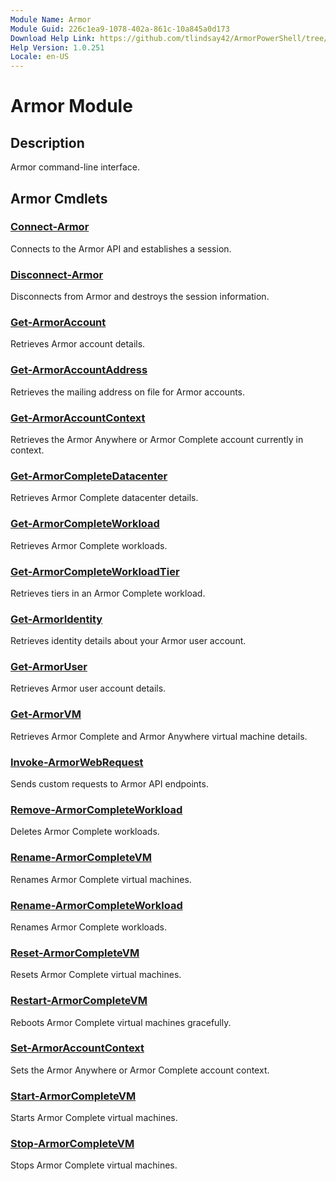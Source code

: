 ```yaml
---
Module Name: Armor
Module Guid: 226c1ea9-1078-402a-861c-10a845a0d173
Download Help Link: https://github.com/tlindsay42/ArmorPowerShell/tree/master/Armor/en-US/
Help Version: 1.0.251
Locale: en-US
---
```


# Armor Module
## Description
Armor command-line interface.

## Armor Cmdlets
### [Connect-Armor](Connect-Armor.md)
Connects to the Armor API and establishes a session.

### [Disconnect-Armor](Disconnect-Armor.md)
Disconnects from Armor and destroys the session information.

### [Get-ArmorAccount](Get-ArmorAccount.md)
Retrieves Armor account details.

### [Get-ArmorAccountAddress](Get-ArmorAccountAddress.md)
Retrieves the mailing address on file for Armor accounts.

### [Get-ArmorAccountContext](Get-ArmorAccountContext.md)
Retrieves the Armor Anywhere or Armor Complete account currently in context.

### [Get-ArmorCompleteDatacenter](Get-ArmorCompleteDatacenter.md)
Retrieves Armor Complete datacenter details.

### [Get-ArmorCompleteWorkload](Get-ArmorCompleteWorkload.md)
Retrieves Armor Complete workloads.

### [Get-ArmorCompleteWorkloadTier](Get-ArmorCompleteWorkloadTier.md)
Retrieves tiers in an Armor Complete workload.

### [Get-ArmorIdentity](Get-ArmorIdentity.md)
Retrieves identity details about your Armor user account.

### [Get-ArmorUser](Get-ArmorUser.md)
Retrieves Armor user account details.

### [Get-ArmorVM](Get-ArmorVM.md)
Retrieves Armor Complete and Armor Anywhere virtual machine details.

### [Invoke-ArmorWebRequest](Invoke-ArmorWebRequest.md)
Sends custom requests to Armor API endpoints.

### [Remove-ArmorCompleteWorkload](Remove-ArmorCompleteWorkload.md)
Deletes Armor Complete workloads.

### [Rename-ArmorCompleteVM](Rename-ArmorCompleteVM.md)
Renames Armor Complete virtual machines.

### [Rename-ArmorCompleteWorkload](Rename-ArmorCompleteWorkload.md)
Renames Armor Complete workloads.

### [Reset-ArmorCompleteVM](Reset-ArmorCompleteVM.md)
Resets Armor Complete virtual machines.

### [Restart-ArmorCompleteVM](Restart-ArmorCompleteVM.md)
Reboots Armor Complete virtual machines gracefully.

### [Set-ArmorAccountContext](Set-ArmorAccountContext.md)
Sets the Armor Anywhere or Armor Complete account context.

### [Start-ArmorCompleteVM](Start-ArmorCompleteVM.md)
Starts Armor Complete virtual machines.

### [Stop-ArmorCompleteVM](Stop-ArmorCompleteVM.md)
Stops Armor Complete virtual machines.

